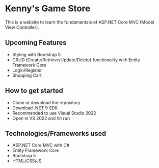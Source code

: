 # Kenny's Game Store
This is a website to learn the fundamentals
of ASP.NET Core MVC (Model View Controller).

## Upcoming Features
- Styling with Bootstrap 5
- CRUD (Create/Retrieve/Update/Delete) functionality with Entity Framework Core
- Login/Register
- Shopping Cart

## How to get started
- Clone or download the repository
- Download .NET 9 SDK
- Recommended to use Visual Studio 2022
- Open in VS 2022 and hit run

## Technologies/Frameworks used
- ASP.NET Core MVC with C#
- Entity Framework Core
- Bootstrap 5
- HTML/CSS/JS
